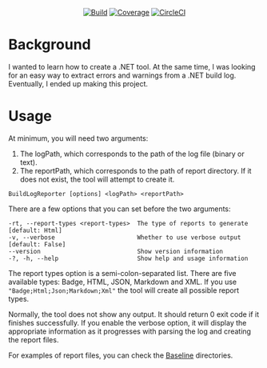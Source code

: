 <div align="center">

[![Build](https://gist.github.com/gpetrounrt/12e53399727fc04da47e22494e6e2681/raw/BuildLogBadge.svg)](https://circleci.com/api/v1.1/project/github/gpetrounrt/buildlogreporter/latest/artifacts/0/Users/circleci/project/artifacts/Report/BuildLogReport.htm?branch=main)
[![Coverage](https://gist.github.com/gpetrounrt/12e53399727fc04da47e22494e6e2681/raw/CoverageBadge.svg)](https://circleci.com/api/v1.1/project/github/gpetrounrt/buildlogreporter/latest/artifacts/0/Users/circleci/project/artifacts/Coverage/Report/index.htm?branch=main)
[![CircleCI](https://img.shields.io/circleci/build/gh/gpetrounrt/BuildLogReporter/main?label=circleci&style=plastic&token=8b571c9d36c58f851da996c00b86a356312ab969)](https://circleci.com/gh/gpetrounrt/BuildLogReporter/tree/main)

</div>

# Background

I wanted to learn how to create a .NET tool. At the same time, I was looking for an easy way to extract errors and warnings from a .NET build log. Eventually, I ended up making this project.

# Usage

At minimum, you will need two arguments:

1. The logPath, which corresponds to the path of the log file (binary or text).
2. The reportPath, which corresponds to the path of report directory. If it does not exist, the tool will attempt to create it.

```
BuildLogReporter [options] <logPath> <reportPath>
```

There are a few options that you can set before the two arguments:

```
-rt, --report-types <report-types>  The type of reports to generate [default: Html]
-v, --verbose                       Whether to use verbose output [default: False]
--version                           Show version information
-?, -h, --help                      Show help and usage information
```

The report types option is a semi-colon-separated list. There are five available types: Badge, HTML, JSON, Markdown and XML. If you use `"Badge;Html;Json;Markdown;Xml"` the tool will create all possible report types.

Normally, the tool does not show any output. It should return 0 exit code if it finishes successfully. If you enable the verbose option, it will display the appropriate information as it progresses with parsing the log and creating the report files.

For examples of report files, you can check the [Baseline](tests/BuildLogReporter.IntegrationTests/Baseline) directories.